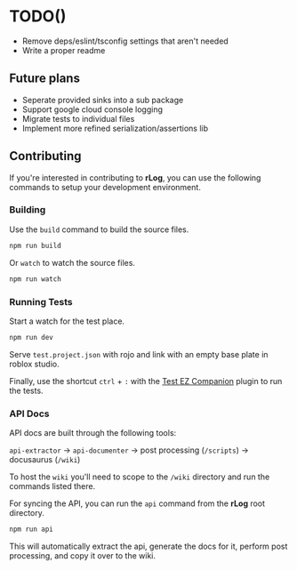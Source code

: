 # TODO()

- Remove deps/eslint/tsconfig settings that aren't needed
- Write a proper readme

## Future plans

- Seperate provided sinks into a sub package
- Support google cloud console logging
- Migrate tests to individual files
- Implement more refined serialization/assertions lib

## Contributing

If you're interested in contributing to **rLog**, you can use the following
commands to setup your development environment.

### Building

Use the `build` command to build the source files.

```sh
npm run build
```

Or `watch` to watch the source files.

```sh
npm run watch
```

### Running Tests

Start a watch for the test place.

```sh
npm run dev
```

Serve `test.project.json` with rojo and link with an empty base plate in roblox studio.

Finally, use the shortcut `ctrl` + `:` with the [Test EZ Companion](https://github.com/tacheometry/testez-companion) plugin
to run the tests.

### API Docs

API docs are built through the following tools:

`api-extractor` -> `api-documenter` -> post processing (`/scripts`) -> docusaurus (`/wiki`)

To host the `wiki` you'll need to scope to the `/wiki` directory and run the commands listed there.

For syncing the API, you can run the `api` command from the **rLog** root directory.

```sh
npm run api
```

This will automatically extract the api, generate the docs for it, perform post processing, and copy it
over to the wiki.
